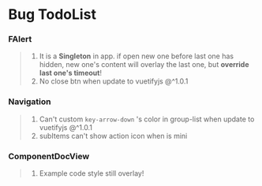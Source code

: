 # Bug TodoList

### FAlert

> 1. It is a **Singleton** in app. if open new one before last one has hidden, new one's content will overlay the last one, but **override last one's timeout**!
> 2. No close btn when update to vuetifyjs @^1.0.1

### Navigation

> 1. Can't custom `key-arrow-down` 's  color in group-list when update to vuetifyjs @^1.0.1
> 2. subItems can't show action icon when is mini

### ComponentDocView

> 1. Example code style still overlay!